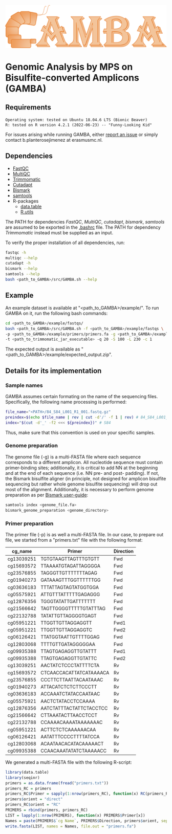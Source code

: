 ![Alt text](img/GAMBA.png?raw=true "logo")

# Genomic Analysis by MPS on Bisulfite-converted Amplicons (GAMBA)

## Requirements

```
Operating system: tested on Ubuntu 18.04.6 LTS (Bionic Beaver)
R: tested on R version 4.2.1 (2022-06-23) -- "Funny-Looking Kid"
```

For issues arising while running GAMBA, either [report an issue](https://github.com/BenjaminPlanterose/GAMBA/issues) or simply contact b.planterosejimenez at erasmusmc.nl.

## Dependencies

* [FastQC](https://www.bioinformatics.babraham.ac.uk/projects/fastqc/)
* [MultiQC](https://multiqc.info/)
* [Trimmomatic](http://www.usadellab.org/cms/?page=trimmomatic)
* [Cutadapt](https://cutadapt.readthedocs.io/en/stable/)
* [Bismark](https://www.bioinformatics.babraham.ac.uk/projects/bismark/)
* [samtools](http://www.htslib.org/)
* R-packages
	* [data.table](https://cran.r-project.org/web/packages/data.table/index.html)
	* [R.utils](https://cran.r-project.org/web/packages/R.utils/index.html)

The PATH for dependencies *FastQC*, *MultiQC*, *cutadapt*, *bismark*, *samtools* are assumed to be exported in the [.bashrc](https://linuxhint.com/export-a-path-in-bashrc/) file.
The PATH for dependency *Trimmomatic* instead must be supplied as an input.

To verify the proper installation of all dependencies, run:
```bash
fastqc -h
multiqc --help
cutadapt -h
bismark --help
samtools --help
bash <path_to_GAMBA>/src/GAMBA.sh --help
```

## Example

An example dataset is available at "<path_to_GAMBA>/example/". To run GAMBA on it, run the following bash commands:

```bash
cd <path_to_GAMBA>/example/fastqs/
bash <path_to_GAMBA>/src/GAMBA.sh -f <path_to_GAMBA>/example/fastqs \
-p <path_to_GAMBA>/example/primers/primers.fa -g <path_to_GAMBA>/example/genome/ \
-t <path_to_trimmomatic_jar_executable> -q 20 -S 100 -L 230 -c 1
```

The expected output is available as "<path_to_GAMBA>/example/expected_output.zip".


## Details for its implementation

### Sample names

GAMBA assumes certain formating on the name of the sequencing files. Specifically, the following name processing is performed: 
```bash
file_name="<PATH>/84_S84_L001_R1_001.fastq.gz"
preindex=$(echo $file_name | rev | cut -d'/' -f 1 | rev) # 84_S84_L001_R1_001.fastq.gz
index="$(cut -d'_' -f2 <<< ${preindex})" # S84
```

Thus, make sure that this convention is used on your specific samples.

### Genome preparation

The genome file (-g) is a multi-FASTA file where each sequence corresponds to a different amplicon. 
All nucleotide sequence must contain primer-binding sites; additionally, it is critical to add NN at the beginning and at the end of each sequence (i.e. NN pre- and post- padding).
If not, the Bismark bisulfite aligner (in principle, not designed for amplicon bisulfite sequencing but rather whole genome bisulfite sequencing) will drop out most of the alignment.
Additionally, it is necessary to perform genome preparation as per [Bismark user-guide](https://rawgit.com/FelixKrueger/Bismark/master/Docs/Bismark_User_Guide.html):

```bash
samtools index <genome_file.fa>
bismark_genome_preparation <genome_directory>
```

### Primer preparation

The primer file (-p) is as well a multi-FASTA file. In our case, to prepare out file, we started from a "primers.txt" file with the following format:

| cg_name       | Primer                  | Direction |
| ------------- | ----------------------- | --------- |
|cg13039251	|TGTGTAAGTTAGTTTGTGTT	  | Fwd       |
|cg15693572	|TTAAAATGTAGATTAGGGGA	  | Fwd       |
|cg23576855	|TAGGGTTGTTTTTTTAGAG	  | Fwd       |
|cg01940273	|GATAAAGTTTGGTTTTTTGG	  | Fwd       |
|cg03636183	|TTTATTAGTAGTATGGTGGA	  | Fwd       |
|cg05575921	|ATTGTTTATTTTTGAGAGGG	  | Fwd       |
|cg12876356	|TGGGTATATTGATTTTTTT	  | Fwd       |
|cg21566642	|TAGTTGGGGTTTTTGTATTTAG	  | Fwd       |
|cg22132788	|TATATTGTTAGGGGTGAGT	  | Fwd       |
|cg05951221	|TTGGTTGTTAGGAGGTT	  | Fwd1      |
|cg05951221	|TTGGTTGTTAGGAGGTC	  | Fwd2      |
|cg06126421	|TTATGGTAATTGTTTTGGAG	  | Fwd       |
|cg12803068	|TTTTGTTGATAGGGGGAA	  | Fwd       |
|cg09935388	|TTAGTGAGAGGTTGTATTT	  | Fwd1      |
|cg09935388	|TTAGTGAGAGGTTGTATTC	  | Fwd2      |
|cg13039251	|AACTATCTCCCTATTTTCTA	  | Rv        |
|cg15693572	|CTCAACCACATTATCATAAAACA  | Rv        |
|cg23576855	|CCCTTCTTAATTACAATAAAC	  | Rv        |
|cg01940273	|ATTACATCTCTCTTCCCTT	  | Rv        |
|cg03636183	|ACCAAATCTATACCAATAAC	  | Rv        |
|cg05575921	|AACTCTATACCTCCAAAA	  | Rv        |
|cg12876356	|AATCTATTTACTATTCTACCTCC  | Rv        |
|cg21566642	|CTTAAATACTTAACCTCCT	  | Rv        |
|cg22132788	|CCAAAACAAAATAAAAAAAC	  | Rv        |
|cg05951221	|ACTTCTCTCAAAAAACAA	  | Rv        |
|cg06126421	|AATATTTCCCCTTTTATCCA	  | Rv        |
|cg12803068	|ACAATAACACATACAAAAACT	  | Rv        |
|cg09935388	|CCAACAAATATATCTAAAAACC	  | Rv        |

We generated a multi-FASTA file with the following R-script:

```r
library(data.table)
library(seqinr)
primers = as.data.frame(fread("primers.txt"))
primers_RC = primers
primers_RC$Primer = sapply(1:nrow(primers_RC), function(x) RC(primers_RC$Primer[x]))
primers$orient = "direct"
primers_RC$orient = "RC"
PRIMERS = rbind(primers, primers_RC)
LIST = lapply(1:nrow(PRIMERS), function(x) PRIMERS$Primer[x])
Names = paste(PRIMERS$`cg Name`, PRIMERS$Direction, primers$orient, sep = "_")
write.fasta(LIST, names = Names, file.out = "primers.fa")
```
